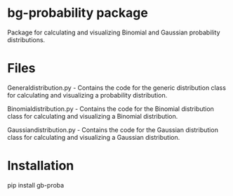 # bg-probability package

Package for calculating and visualizing Binomial and Gaussian probability distributions.

# Files

Generaldistribution.py - Contains the code for the generic distribution class for calculating and visualizing a probability distribution.

Binomialdistribution.py - Contains the code for the Binomial distribution class for calculating and visualizing a Binomial distribution.

Gaussiandistribution.py - Contains the code for the Gaussian distribution class for calculating and visualizing a Gaussian distribution.

# Installation

pip install gb-proba
